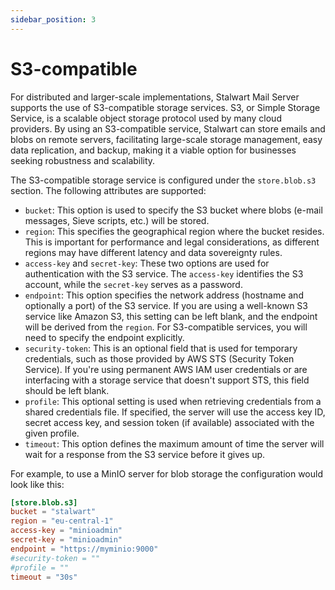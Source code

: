 ```yaml
---
sidebar_position: 3
---
```


# S3-compatible

For distributed and larger-scale implementations, Stalwart Mail Server supports the use of S3-compatible storage services. S3, or Simple Storage Service, is a scalable object storage protocol used by many cloud providers. By using an S3-compatible service, Stalwart can store emails and blobs on remote servers, facilitating large-scale storage management, easy data replication, and backup, making it a viable option for businesses seeking robustness and scalability.

The S3-compatible storage service is configured under the `store.blob.s3` section. The following attributes are supported:

- `bucket`: This option is used to specify the S3 bucket where blobs (e-mail messages, Sieve scripts, etc.) will be stored.
- `region`: This specifies the geographical region where the bucket resides. This is important for performance and legal considerations, as different regions may have different latency and data sovereignty rules.
- `access-key` and `secret-key`: These two options are used for authentication with the S3 service. The `access-key` identifies the S3 account, while the `secret-key` serves as a password.
- `endpoint`: This option specifies the network address (hostname and optionally a port) of the S3 service. If you are using a well-known S3 service like Amazon S3, this setting can be left blank, and the endpoint will be derived from the `region`. For S3-compatible services, you will need to specify the endpoint explicitly.
- `security-token`: This is an optional field that is used for temporary credentials, such as those provided by AWS STS (Security Token Service). If you're using permanent AWS IAM user credentials or are interfacing with a storage service that doesn't support STS, this field should be left blank.
- `profile`: This optional setting is used when retrieving credentials from a shared credentials file. If specified, the server will use the access key ID, secret access key, and session token (if available) associated with the given profile.
- `timeout`: This option defines the maximum amount of time the server will wait for a response from the S3 service before it gives up. 

For example, to use a MinIO server for blob storage the configuration would look like this:

```toml
[store.blob.s3]
bucket = "stalwart"
region = "eu-central-1"
access-key = "minioadmin"
secret-key = "minioadmin"
endpoint = "https://myminio:9000"
#security-token = ""
#profile = ""
timeout = "30s"
```

